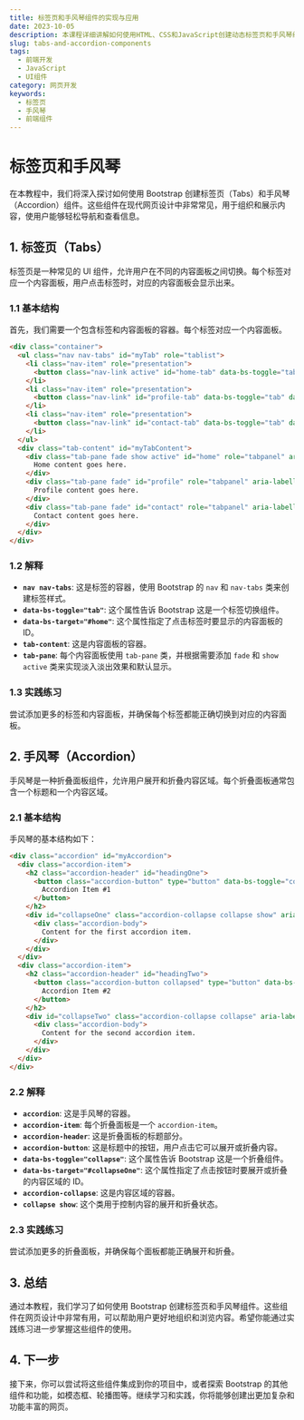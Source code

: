 ```yaml
---
title: 标签页和手风琴组件的实现与应用
date: 2023-10-05
description: 本课程详细讲解如何使用HTML、CSS和JavaScript创建动态标签页和手风琴组件，适用于网页开发中的常见交互需求。
slug: tabs-and-accordion-components
tags:
  - 前端开发
  - JavaScript
  - UI组件
category: 网页开发
keywords:
  - 标签页
  - 手风琴
  - 前端组件
---
```


# 标签页和手风琴

在本教程中，我们将深入探讨如何使用 Bootstrap 创建标签页（Tabs）和手风琴（Accordion）组件。这些组件在现代网页设计中非常常见，用于组织和展示内容，使用户能够轻松导航和查看信息。

## 1. 标签页（Tabs）

标签页是一种常见的 UI 组件，允许用户在不同的内容面板之间切换。每个标签对应一个内容面板，用户点击标签时，对应的内容面板会显示出来。

### 1.1 基本结构

首先，我们需要一个包含标签和内容面板的容器。每个标签对应一个内容面板。

```html
<div class="container">
  <ul class="nav nav-tabs" id="myTab" role="tablist">
    <li class="nav-item" role="presentation">
      <button class="nav-link active" id="home-tab" data-bs-toggle="tab" data-bs-target="#home" type="button" role="tab" aria-controls="home" aria-selected="true">Home</button>
    </li>
    <li class="nav-item" role="presentation">
      <button class="nav-link" id="profile-tab" data-bs-toggle="tab" data-bs-target="#profile" type="button" role="tab" aria-controls="profile" aria-selected="false">Profile</button>
    </li>
    <li class="nav-item" role="presentation">
      <button class="nav-link" id="contact-tab" data-bs-toggle="tab" data-bs-target="#contact" type="button" role="tab" aria-controls="contact" aria-selected="false">Contact</button>
    </li>
  </ul>
  <div class="tab-content" id="myTabContent">
    <div class="tab-pane fade show active" id="home" role="tabpanel" aria-labelledby="home-tab">
      Home content goes here.
    </div>
    <div class="tab-pane fade" id="profile" role="tabpanel" aria-labelledby="profile-tab">
      Profile content goes here.
    </div>
    <div class="tab-pane fade" id="contact" role="tabpanel" aria-labelledby="contact-tab">
      Contact content goes here.
    </div>
  </div>
</div>
```

### 1.2 解释

- **`nav nav-tabs`**: 这是标签的容器，使用 Bootstrap 的 `nav` 和 `nav-tabs` 类来创建标签样式。
- **`data-bs-toggle="tab"`**: 这个属性告诉 Bootstrap 这是一个标签切换组件。
- **`data-bs-target="#home"`**: 这个属性指定了点击标签时要显示的内容面板的 ID。
- **`tab-content`**: 这是内容面板的容器。
- **`tab-pane`**: 每个内容面板使用 `tab-pane` 类，并根据需要添加 `fade` 和 `show active` 类来实现淡入淡出效果和默认显示。

### 1.3 实践练习

尝试添加更多的标签和内容面板，并确保每个标签都能正确切换到对应的内容面板。

## 2. 手风琴（Accordion）

手风琴是一种折叠面板组件，允许用户展开和折叠内容区域。每个折叠面板通常包含一个标题和一个内容区域。

### 2.1 基本结构

手风琴的基本结构如下：

```html
<div class="accordion" id="myAccordion">
  <div class="accordion-item">
    <h2 class="accordion-header" id="headingOne">
      <button class="accordion-button" type="button" data-bs-toggle="collapse" data-bs-target="#collapseOne" aria-expanded="true" aria-controls="collapseOne">
        Accordion Item #1
      </button>
    </h2>
    <div id="collapseOne" class="accordion-collapse collapse show" aria-labelledby="headingOne" data-bs-parent="#myAccordion">
      <div class="accordion-body">
        Content for the first accordion item.
      </div>
    </div>
  </div>
  <div class="accordion-item">
    <h2 class="accordion-header" id="headingTwo">
      <button class="accordion-button collapsed" type="button" data-bs-toggle="collapse" data-bs-target="#collapseTwo" aria-expanded="false" aria-controls="collapseTwo">
        Accordion Item #2
      </button>
    </h2>
    <div id="collapseTwo" class="accordion-collapse collapse" aria-labelledby="headingTwo" data-bs-parent="#myAccordion">
      <div class="accordion-body">
        Content for the second accordion item.
      </div>
    </div>
  </div>
</div>
```

### 2.2 解释

- **`accordion`**: 这是手风琴的容器。
- **`accordion-item`**: 每个折叠面板是一个 `accordion-item`。
- **`accordion-header`**: 这是折叠面板的标题部分。
- **`accordion-button`**: 这是标题中的按钮，用户点击它可以展开或折叠内容。
- **`data-bs-toggle="collapse"`**: 这个属性告诉 Bootstrap 这是一个折叠组件。
- **`data-bs-target="#collapseOne"`**: 这个属性指定了点击按钮时要展开或折叠的内容区域的 ID。
- **`accordion-collapse`**: 这是内容区域的容器。
- **`collapse show`**: 这个类用于控制内容的展开和折叠状态。

### 2.3 实践练习

尝试添加更多的折叠面板，并确保每个面板都能正确展开和折叠。

## 3. 总结

通过本教程，我们学习了如何使用 Bootstrap 创建标签页和手风琴组件。这些组件在网页设计中非常有用，可以帮助用户更好地组织和浏览内容。希望你能通过实践练习进一步掌握这些组件的使用。

## 4. 下一步

接下来，你可以尝试将这些组件集成到你的项目中，或者探索 Bootstrap 的其他组件和功能，如模态框、轮播图等。继续学习和实践，你将能够创建出更加复杂和功能丰富的网页。